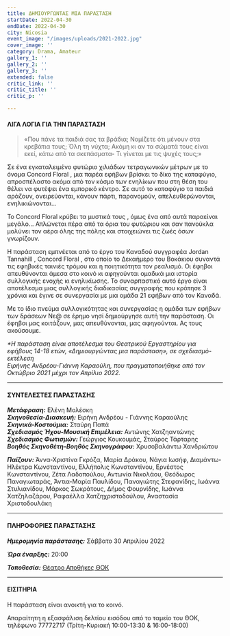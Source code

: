 ```yaml
---
title: ΔΗΜΙΟΥΡΓΩΝΤΑΣ ΜΙΑ ΠΑΡΑΣΤΑΣΗ
startDate: 2022-04-30
endDate: 2022-04-30
city: Nicosia
event_image: "/images/uploads/2021-2022.jpg"
cover_image: ''
category: Drama, Amateur
gallery_1: ''
gallery_2: ''
gallery_3: ''
extended: false
critic_link: ''
critic_title: ''
critic_p: ''

---
```

#### ΛΙΓΑ ΛΟΓΙΑ ΓΙΑ ΤΗΝ ΠΑΡΑΣΤΑΣΗ

> «Που πάνε τα παιδιά σας τα βράδια; Νομίζετε ότι μένουν στα κρεβάτια τους; Όλη τη νύχτα; Ακόμη κι αν τα σώματά τους είναι εκεί, κάτω από τα σκεπάσματα- Τι γίνεται με τις ψυχές τους;»

Σε ένα εγκαταλειμένο φυτώριο χιλιάδων τετραγωνικών μέτρων με το όνομα Concord Floral , μια παρέα εφήβων βρίσκει το δίκο της καταφύγιο, απροσπέλαστο ακόμα από τον κόσμο των ενηλίκων που στη θέση του θέλει να φυτέψει ένα εμπορικό κέντρο. Σε αυτό το καταφύγιο τα παιδιά αράζουν, ονειρεύονται, κάνουν πάρτι, παρανομούν, απελευθερώνονται, ενηλικιώνονται...

Το Concord Floral κρύβει τα μυστικά τους , όμως ένα από αυτά παραείναι μεγάλο... Απλώνεται πέρα από τα όρια του φυτώριου και σαν πανούκλα μολύνει τον αέρα όλης της πόλης και στοιχειώνει τις ζωές όσων γνωρίζουν.

Η παράσταση εμπνέεται από το έργο του Καναδού συγγραφέα Jordan Tannahill , Concord Floral , στο οποίο το Δεκαήμερο του Βοκάκιου συναντά τις εφηβικές ταινιές τρόμου και η ποιητικότητα τον ρεαλισμό. Οι έφηβοι απευθύνονται άμεσα στο κοινό κι αφηγούνται ομαδικά μια ιστορία συλλογικής ενοχής κι ενηλικίωσης. Το συναρπαστικό αυτό έργο είναι αποτέλεσμα μιας συλλογικής διαδικασίας συγγραφής που κράτησε 3 χρόνια και έγινε σε συνεργασία με μια ομάδα 21 εφήβων από τον Καναδά.

Με το ίδιο πνεύμα συλλογικότητας και συνεργασίας η ομάδα των εφήβων των δράσεων Νε@ σε έρημο νησί δημιούργησε αυτή την παράσταση.  Οι έφηβοι μας κοιτάζουν, μας απευθύνονται, μας αφηγούνται. Ας τους ακούσουμε.

_*Η παράσταση είναι αποτέλεσμα του Θεατρικού Εργαστηρίου για εφήβους 14-18 ετών, «Δημιουργώντας μια παράσταση», σε σχεδιασμό-εκτέλεση  
Ειρήνης Ανδρέου-Γιάννη Καραούλη, που πραγματοποιήθηκε από τον Οκτώβριο 2021 μέχρι τον Απρίλιο 2022._

***

#### ΣΥΝΤΕΛΕΣΤΕΣ ΠΑΡΑΣΤΑΣΗΣ

**_Μετάφραση:_** Ελένη Μολέσκη  
**_Σκηνοθεσία-Διασκευή:_** Ειρήνη Ανδρέου - Γιάννης Καραούλης  
**_Σκηνικά-Κοστούμια:_** Σταύρη Παπά  
**_Σχεδιασμός Ήχου-Μουσική Επιμέλεια:_** Αντώνης Χατζηαντώνης  
**_Σχεδιασμός Φωτισμών:_** Γεώργιος Κουκουμάς, Σταύρος Τάρταρης  
**_Βοηθός Σκηνοθέτη-Βοηθός Σκηνογράφου:_** Χρυσοβαλάντω Χανδριώτου

**_Παίζουν:_** Άννα-Χριστίνα Γκρόζα, Μαρία Δράκου, Νάγια Ιωσήφ, Διαμάντω-Ηλέκτρα Κωνσταντίνου, Ελλήπολις Κωνσταντίνου, Ερνέστος Κωνσταντίνου, Ζέτα Λαδοπούλου, Αντωνία Νικολάου, Θεόδωρος Παναγιωταράς, Άντια-Μαρία Παυλίδου, Παναγιώτης Στεφανίδης, Ιωάννα Στυλιανίδου, Μάρκος Σωκράτους, Δήμος Φουρνίδης, Ιωάννα Χατζηλαζάρου, Ραφαέλλα Χατζηχριστοδούλου, Αναστασία Χριστοδουλάκη

***

#### ΠΛΗΡΟΦΟΡΙΕΣ ΠΑΡΑΣΤΑΣΗΣ

**_Ημερομηνία παράστασης:_** Σάββατο 30 Απριλίου 2022

**_Ώρα έναρξης:_** 20:00

**_Τοποθεσία:_** [Θέατρο Αποθήκες ΘΟΚ](https://www.google.com/maps/place/%CE%98%CE%AD%CE%B1%CF%84%CF%81%CE%BF+%CE%91%CF%80%CE%BF%CE%B8%CE%AE%CE%BA%CE%B5%CF%82+%CE%98%CE%9F%CE%9A/@35.1263705,33.3689318,17z/data=!3m1!4b1!4m5!3m4!1s0x14de19a27615e4f3:0xc1322f05215a0553!8m2!3d35.126417!4d33.3711337 "Αποθήκες ΘΟΚ")

***

#### ΕΙΣΙΤΗΡΙΑ

Η παράσταση είναι ανοικτή για το κοινό.

Απαραίτητη η εξασφάλιση δελτίου εισόδου από το ταμείο του ΘΟΚ, τηλέφωνο 77772717 (Τρίτη-Κυριακή 10:00-13:30 & 16:00-18:00)